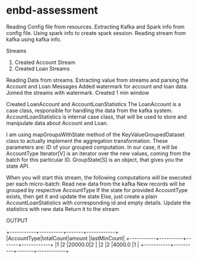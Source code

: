 # enbd-assessment

Reading Config file from resources.
  Extracting Kafka and Spark info from config file.
  Using spark info to create spark session.
  Reading stream from kafka using kafka info.

  
Streams
  1. Created Account Stream
  2. Created Loan Streams

Reading Data from streams.
   Extracting value from streams and parsing the Account and Loan Messages
   Added watermark for account and loan data.
   Joined the streams with watermark.
   Created 1 min window
   
   
Created  LoanAccount and AccountLoanStatistics 
The LoanAccount is a case class, responsible for handling the data from the kafka system. AccountLoanStatistics  is internal case class, that will be used to store and manipulate data about Account and Loan.   

  
I am  using mapGroupsWithState method of the KeyValueGroupedDataset class to actually implement the aggregation transformation.
These parameters are:
ID of your grouped computation. In our case, it will be AccountType
Iterator[V] is an iterator over the new values, coming from the batch for this particular ID.
GroupState[S] is an object, that gives you the state API.


When you will start this stream, the following computations will be executed per each micro-batch:
Read new data from the kafka
New records will be grouped by respective AccountType
If the state for provided AccountType exists, then get it and update the state
Else, just create a plain AccountLoanStatistics with corresponding id and empty details.
Update the statistics with new data
Return it to the stream

OUTPUT

+-----------+----------+-------+------------+
|AccountType|totalCount|amount |lastMinCount|
+-----------+----------+-------+------------+
|1          |2         |20000.0|2           |
|2          |2         |4000.0 |1           |
+-----------+----------+-------+------------+